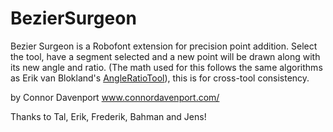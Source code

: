 # BezierSurgeon

Bezier Surgeon is a Robofont extension for precision point addition. Select the tool, have a segment selected and a new point will be drawn along with its new angle and ratio. (The math used for this follows the same algorithms as Erik van Blokland's [AngleRatioTool](https://github.com/LettError/angleRatioTool/blob/master/AngleRatioTool.roboFontExt/lib/angleRatioTool.py)), this is for cross-tool consistency. 

by Connor Davenport
www.connordavenport.com/

Thanks to Tal, Erik, Frederik, Bahman and Jens!

